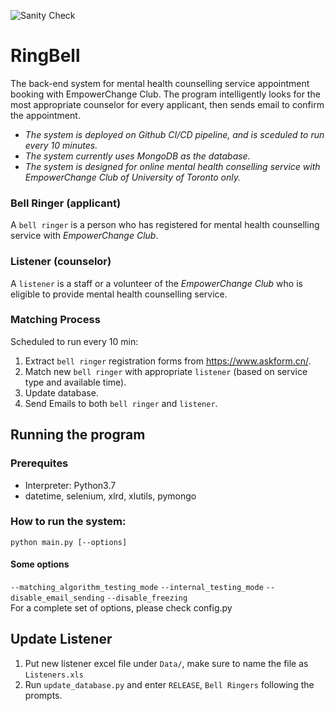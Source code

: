 ![Sanity Check](https://github.com/wbh123456/RingBell/workflows/Sanity%20Check/badge.svg)
# RingBell
The back-end system for mental health counselling service appointment booking with EmpowerChange Club. The program intelligently looks for the most appropriate counselor for every applicant, then sends email to confirm the appointment. 

- *The system is deployed on Github CI/CD pipeline, and is sceduled to run every 10 minutes.*
- *The system currently uses MongoDB as the database.*
- *The system is designed for online mental health conselling service with EmpowerChange Club of University of Toronto only.*

### Bell Ringer (applicant)
A `bell ringer` is a person who has registered for mental health counselling service with *EmpowerChange Club*.

### Listener (counselor)
A `listener` is a staff or a volunteer of the *EmpowerChange Club* who is eligible to provide mental health counselling service.

### Matching Process
Scheduled to run every 10 min:
  1. Extract `bell ringer` registration forms from https://www.askform.cn/.
  2. Match new `bell ringer` with appropriate `listener` (based on service type and available time).
  3. Update database.
  3. Send Emails to both `bell ringer` and `listener`.
  
## Running the program
### Prerequites
- Interpreter: Python3.7
- datetime, selenium, xlrd, xlutils, pymongo
### How to run the system:
```
python main.py [--options]
```
#### Some options
`--matching_algorithm_testing_mode`
`--internal_testing_mode`
`--disable_email_sending`
`--disable_freezing`  
For a complete set of options, please check config.py

## Update Listener
1. Put new listener excel file under `Data/`, make sure to name the file as `Listeners.xls`
2. Run `update_database.py` and enter `RELEASE`, `Bell Ringers` following the prompts.
